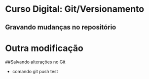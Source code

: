 # Curso Digital: Git/Versionamento

## Gravando mudanças no repositório

# Outra modificação

##Salvando alterações no Git

- comando git push test
